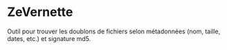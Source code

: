 ZeVernette
==========

Outil pour trouver les doublons de fichiers selon métadonnées (nom, taille, dates, etc.) et signature md5.
